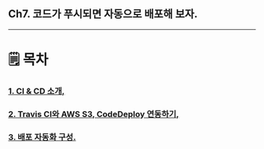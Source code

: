 ## Ch7. 코드가 푸시되면 자동으로 배포해 보자.
*********

🗒 ‍목차
====
### [1. CI & CD 소개,](1.CI%20&%20CD%20소개.md)
### [2. Travis CI와 AWS S3, CodeDeploy 연동하기,](2.Travis%20CI와%20AWS%20S3,%20CodeDeploy%20연동하기.md)
### [3. 배포 자동화 구성.](3.배포%20자동화%20구성.md)